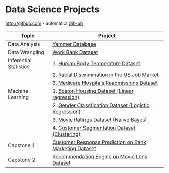 # Data Science Projects 

http://github.com - automatic!
[GitHub](http://github.com)


|Topic|Project
| --- | --- 
| Data Analysis | [Yammer Database](https://github.com/sankeerthankam/Data-Science/blob/master/Mini%20Projects/SQL%20Case%20Study/Yammer%20Case%20Study%20Analysis%20Report.pdf)
| Data Wrangling | [Work Bank Dataset](https://github.com/sankeerthankam/Data-Science/blob/master/Mini%20Projects/Data%20Wrangling/Data%20Wrangling%20on%20World%20Bank%20Dataset.ipynb)
| Inferential Statistics | 1. [Human Body Temperature Dataset](https://github.com/sankeerthankam/Data-Science/blob/master/Mini%20Projects/Inferential%20Statistics/Human%20Body%20Temperature%20Dataset/Human%20Body%20Temperature%20Dataset.ipynb)
| | 2. [Racial Discrimination in the US Job Market](https://github.com/sankeerthankam/Data-Science/blob/master/Mini%20Projects/Inferential%20Statistics/Racial%20Discrimination%20in%20the%20US%20Job%20Market/Racial%20Discrimination%20in%20the%20US%20Job%20Market.ipynb)
| | 3. [Medicare Hospitals Readmissions Dataset](https://github.com/sankeerthankam/Data-Science/blob/master/Mini%20Projects/Inferential%20Statistics/Hospital%20Readmissions%20Dataset/Hospital%20Readmissions%20Dataset.ipynb)
| Machine Learning | 1. [Boston Housing Dataset (Linear regression)](https://github.com/sankeerthankam/Data-Science/blob/master/Mini%20Projects/Machine%20Learning/Linear%20Regression/Linear%20Regression.ipynb) 
| | 2. [Gender Classfication Dataset (Logistic Regression)](https://github.com/sankeerthankam/Data-Science/blob/master/Mini%20Projects/Machine%20Learning/Logistic%20Regression/Logistic%20Regression.ipynb)
| | 3. [Movie Ratings Dataset (Naiive Bayes)](https://github.com/sankeerthankam/Data-Science/blob/master/Mini%20Projects/Machine%20Learning/Naive%20Bayes/Naive%20Bayes.ipynb)
| | 4. [Customer Segmentation Dataset (Clustering)](https://github.com/sankeerthankam/Data-Science/blob/master/Mini%20Projects/Machine%20Learning/Clustering/Clustering.ipynb)
| Capstone 1 | [Customer Response Prediction on Bank Marketing Dataset](https://github.com/sankeerthankam/Data-Science/tree/master/Capstone%201) 
| Capstone 2 | [Recommendation Engine on Movie Lens Dataset](https://github.com/sankeerthankam/Data-Science/tree/master/Capstone%202)
